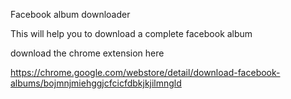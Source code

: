 Facebook album downloader

This will help you to download a complete facebook album


download the chrome extension here

https://chrome.google.com/webstore/detail/download-facebook-albums/bojmnjmiehggjcfcicfdbkjkjilmngld



